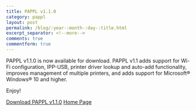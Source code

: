 ```yaml
---
title: PAPPL v1.1.0
category: pappl
layout: post
permalink: /blog/:year-:month-:day-:title.html
excerpt_separator: <!--more-->
comments: true
commentform: true
---
```


PAPPL v1.1.0 is now available for download.  PAPPL v1.1 adds support for Wi-Fi
configuration, IPP-USB, printer driver lookup and auto-add functionality,
improves management of multiple printers, and adds support for Microsoft®
Windows® 10 and higher.

Enjoy!

<a class="btn btn-primary" href="https://github.com/michaelrsweet/pappl/releases/tag/v1.1.0">Download PAPPL v1.1.0</a>
<a class="btn btn-default" href="/pappl/index.html">Home Page</a>
